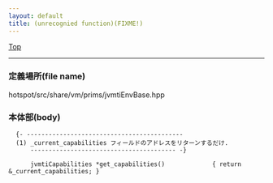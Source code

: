 ```yaml
---
layout: default
title: (unrecognied function)(FIXME!)
---
```

[Top](../index.html)

--- 
### 定義場所(file name)
hotspot/src/share/vm/prims/jvmtiEnvBase.hpp


### 本体部(body)
```
  {- -------------------------------------------
  (1) _current_capabilities フィールドのアドレスをリターンするだけ.
      ---------------------------------------- -}

	  jvmtiCapabilities *get_capabilities()             { return &_current_capabilities; }
	
```


